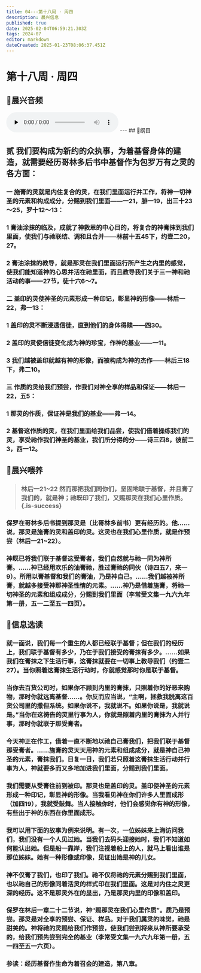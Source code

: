 ```yaml
---
title: 04---第十八周 · 周四
description: 晨兴信息
published: true
date: 2025-02-04T06:59:21.303Z
tags: 2024-07
editor: markdown
dateCreated: 2025-01-23T08:06:37.451Z
---
```


# 第十八周 · 周四
## 🎵晨兴音频
<audio id="audio" controls="" preload="none">
      <source id="mp3" src="/2024-07/week18/week18day4.mp3">
</audio>
---
## 📖纲目

## 贰	我们要构成为新约的众执事，为着基督身体的建造，就需要经历哥林多后书中基督作为包罗万有之灵的各方面：

### 一	施膏的灵就是内住复合的灵，在我们里面运行并工作，将神一切神圣的元素和构成成分，分赐到我们里面——一21，腓一19，出三十23～25，罗十12～13：

### 1	膏油涂抹的临及，成就了神救恩的中心目的，将复合的神膏抹到我们里面，使我们与祂联结、调和且合并——林前十五45下，约壹二20，27。

### 2	膏油涂抹的教导，就是那灵在我们里面运行所产生之内里的感觉，使我们能知道神的心思并活在祂里面，而且教导我们关于三一神和祂活动的事——27节，徒十六6～7。

### 二	盖印的灵使神圣的元素形成一种印记，彰显神的形像——林后一22，弗一13：

### 1	盖印的灵不断浸透信徒，直到他们的身体得赎——四30。

### 2	盖印的灵使信徒变化成为神的珍宝，作神的基业——一11。

### 3	我们越被盖印就越有神的形像，而被构成为神的杰作——林后三18下，弗二10。

### 三	作质的灵给我们预尝，作我们对神全享的样品和保证——林后一22，五5：

### 1	那灵的作质，保证神是我们的基业——弗一14。

### 2	基督这作质的灵，在我们里面给我们品尝，使我们借着操练我们的灵，享受祂作我们神圣的基业，我们所分得的分——诗三四8，彼前二3，西一12。

## 📖晨兴喂养

>### **林后一21~22**    **然而那把我们同你们，坚固地联于基督，并且膏了我们的，就是神；祂既印了我们，又赐那灵在我们心里作质。** {.is-success}

### 保罗在哥林多后书提到那灵是〔比哥林多前书〕更有经历的。他……说，那灵是施膏的灵和盖印的灵。这灵也在我们心里作质，就是作预尝（林后一21~22）。

### 神既已将我们联于基督这受膏者，我们自然就与祂一同为神所膏。……神已经用欢乐的油膏祂，胜过膏祂的同伙（诗四五7，来一9）。所用以膏基督和我们的膏油，乃是神自己。……我们越被神所膏，就越多接受神那神圣性情的元素。……神乃是借着施膏，将祂一切神圣的元素和组成成分，分赐到我们里面（李常受文集一九六九年第一册，五一二至五一四页）。

## 📖信息选读

### 就一面说，我们每一个重生的人都已经联于基督；但在我们的经历上，我们联于基督有多少，乃在于我们接受的膏抹有多少。……如果我们在膏抹之下生活行事，这膏抹就要在一切事上教导我们（约壹二27）。当你照着这膏抹生活行动时，你就感觉那时你是联于基督。

### 当你去百货公司时，如果你不顾到内里的膏抹，只照着你的好恶来购物，那时你就远离基督……。你反而应当说，“主啊，拯救我脱离这百货公司里的撒但系统。如果你说不，我就说不。如果你说是，我就说是。”当你在这祷告的灵里行事为人，你就是照着内里的膏抹为人并行事，那时你就联于那受膏者。

### 今天神正在作工，借着一直不断地以祂自己膏我们，把我们联于基督那受膏者。……施膏的灵天天用神的元素和组成成分，就是神自己神圣的元素，膏抹我们。日复一日，我们若只照着这膏抹生活行动并行事为人，神就要多而又多地加进我们里面，分赐到我们里面。

### 我们需要从受膏往前到被印。那灵也是盖印的灵。盖印使神圣的元素形成一种印记，彰显神的形像。当我看见神在你们许多人里面成形（加四19），我就受鼓舞。当人接触你时，他们会感觉你有神的形像，有些出于神的东西在你里面成形。

### 我可以用下面的故事为例来说明。有一次，一位姊妹来上海访问我们，我们没有一个人见过她。当我们去码头迎接她时，我们不知道如何能认出她。但是船一靠岸，我们注视着船上的人，就马上看出谁是那位姊妹。她有一种形像或印像，见证出她是神的儿女。

### 神不仅膏了我们，也印了我们。祂不仅将祂的元素分赐到我们里面，也以祂自己的形像同着活灵的样式印在我们里面。这是对内住之灵更深的经历。这不是那灵外在的显出，乃是那灵内里的印像和盖印。

### 保罗在林后一章二十二节说，神“赐那灵在我们心里作质”。质乃是预尝。那灵是对全享的预尝、保证、样品。对于我们属灵的味觉，祂是甜美的。神将祂的灵赐给我们作预尝，使我们尝到将来从神所要承受的，给我们预先尝到完全的基业（李常受文集一九六九年第一册，五一四至五一六页）。

### 参读：经历基督作生命为着召会的建造，第八章。
<!-- Google tag (gtag.js) -->
<script async src="https://www.googletagmanager.com/gtag/js?id=G-1P8709Z16T"></script>
<script>
  window.dataLayer = window.dataLayer || [];
  function gtag(){dataLayer.push(arguments);}
  gtag('js', new Date());

  gtag('config', 'G-1P8709Z16T');
</script>